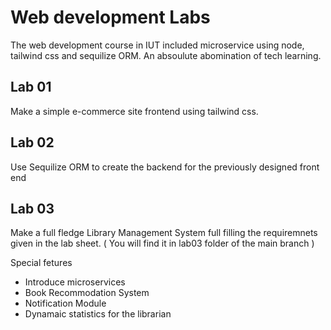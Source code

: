 
# Web development Labs

The web development course in IUT included microservice using node, tailwind css and sequilize ORM. An absoulute abomination of tech learning. 



## Lab 01 

Make a simple e-commerce site frontend using tailwind css. 
 


## Lab 02

Use Sequilize ORM to create the backend for the previously designed front end




## Lab 03

Make a full fledge Library Management System full filling the requiremnets given in the lab sheet. ( You will find it in lab03 folder of the main branch )

Special fetures

- Introduce microservices
- Book Recommodation System
- Notification Module
- Dynamaic statistics for the librarian 




